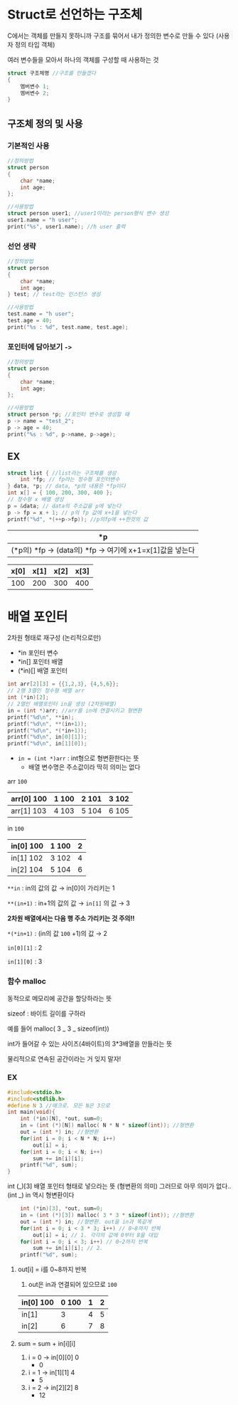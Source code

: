 # Struct로 선언하는 구조체

C에서는 객체를 만들지 못하니까 구조를 묶어서 내가 정의한 변수로 만들 수 있다 (사용자 정의 타입 객체)

여러 변수들을 모아서 하나의 객체를 구성할 때 사용하는 것

```c
struct 구조체명 //구조를 만들겠다
{
	멤버변수 1;
	멤버변수 2;
}
```

## 구조체 정의 및 사용

### 기본적인 사용

```c
//정의방법
struct person
{
	char *name;
	int age;
};

//사용방법
struct person user1; //user1이라는 person형식 변수 생성
user1.name = "h user";
print("%s", user1.name); //h user 출력
```

### 선언 생략

```c
//정의방법
struct person
{
	char *name;
	int age;
} test; // test라는 인스턴스 생성

//사용방법
test.name = "h user";
test.age = 40;
print("%s : %d", test.name, test.age);
```

### 포인터에 담아보기 `->`

```c
//정의방법
struct person
{
	char *name;
	int age;
};

//사용방법
struct person *p; //포인터 변수로 생성할 때
p -> name = "test_2";
p -> age = 40;
print("%s : %d", p->name, p->age);
```

## EX

```c
struct list { //list라는 구조체를 생성
	int *fp; // fp라는 정수형 포인터변수
} data, *p; // data, *p의 내용은 *fp이다
int x[] = { 100, 200, 300, 400 };
// 정수형 x 배열 생성
p = &data; // data의 주소값을 p에 넣는다
p -> fp = x + 1; // p의 fp 값에 x+1을 넣는다
printf("%d", *(++p->fp)); //p의fp에 ++한것의 값
```

| \*p                                                     |
| ------------------------------------------------------- |
| (*p의) *fp → (data의) \*fp → 여기에 x+1=x[1]값을 넣는다 |

| x[0] | x[1] | x[2] | x[3] |
| ---- | ---- | ---- | ---- |
| 100  | 200  | 300  | 400  |

# 배열 포인터

2차원 형태로 재구성 (논리적으로만)

- \*in 포인터 변수
- \*in[] 포인터 배열
- (\*in)[] 배열 포인터

```c
int arr[2][3] = {{1,2,3}, {4,5,6}};
// 2행 3열인 정수형 배열 arr
int (*in)[2];
// 2열인 배열포인터 in을 생성 (2차원배열)
in = (int *)arr; //arr를 in에 연결시키고 형변환
printf("%d\n", **in);
printf("%d\n", **(in+1));
printf("%d\n", *(*in+1));
printf("%d\n", in[0][1]);
printf("%d\n", in[1][0]);
```

- `in = (int *)arr` : int형으로 형변환한다는 뜻
  - 배열 변수명은 주소값이라 딱히 의미는 없다

arr `100`

| arr[0] 100 | 1 100 | 2 101 | 3 102 |
| ---------- | ----- | ----- | ----- |
| arr[1] 103 | 4 103 | 5 104 | 6 105 |

in `100`

| in[0] 100 | 1 100 | 2   |
| --------- | ----- | --- |
| in[1] 102 | 3 102 | 4   |
| in[2] 104 | 5 104 | 6   |

`**in` : in의 값의 값 → in[0]이 가리키는 1

`**(in+1)` : in+1의 값의 값 → `in[1]` 의 값 → 3

**2차원 배열에서는 다음 행 주소 가리키는 것 주의!!**

`*(*in+1)` : (in의 값 `100` +1)의 값 → 2

`in[0][1]` : 2

`in[1][0]` : 3

### 함수 malloc

동적으로 메모리에 공간을 할당하라는 뜻

sizeof : 바이트 길이를 구하라

예를 들어 malloc( 3 _ 3 _ sizeof(int))

int가 들어갈 수 있는 사이즈(4바이트)의 3\*3배열을 만들라는 뜻

물리적으로 연속된 공간이라는 거 잊지 말자!

### EX

```c
#include<stdio.h>
#include<stdlib.h>
#define N 3 //매크로. 모든 N은 3으로
int main(void){
	int (*in)[N], *out, sum=0;
	in = (int (*)[N]) malloc( N * N * sizeof(int)); //형변환
	out = (int *) in; //형변환
	for(int i = 0; i < N * N; i++)
		out[i] = i;
	for(int i = 0; i < N; i++)
		sum += in[i][i];
	printf("%d", sum);
}
```

int (_)[3] 배열 포인터 형태로 넣으라는 뜻 (형변환의 의미) 그러므로 아무 의미가 없다.. (int _) in 역시 형변환이다

```c
	int (*in)[3], *out, sum=0;
	in = (int (*)[3]) malloc( 3 * 3 * sizeof(int)); //형변환
	out = (int *) in; //형변환. out을 in과 똑같게
	for(int i = 0; i < 3 * 3; i++) // 0~8까지 반복
		out[i] = i; // 1. 각각의 값에 0부터 8을 대입
	for(int i = 0; i < 3; i++) // 0~2까지 반복
		sum += in[i][i]; // 2.
	printf("%d", sum);
```

1. out[i] = i를 0~8까지 반복

   1. out은 in과 연결되어 있으므로 `100`

   | in[0] 100 | 0 100 | 1   | 2   |
   | --------- | ----- | --- | --- |
   | in[1]     | 3     | 4   | 5   |
   | in[2]     | 6     | 7   | 8   |

2. sum = sum + in[i][i]
   1. i = 0 → in[0][0] 0
      - 0
   2. i = 1 → in[1][1] 4
      - 5
   3. i = 2 → in[2][2] 8
      - 12
